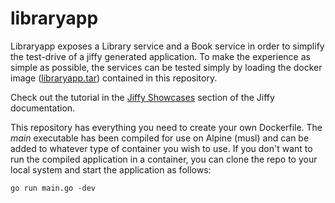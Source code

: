 # libraryapp

Libraryapp exposes a Library service and a Book service in order to simplify the test-drive of a jiffy generated application.  To make the experience as simple as possible, the services can be tested simply by loading the docker image ([libraryapp.tar](https://github.com/1414C/libraryapp/blob/master/libraryapp.tar)) contained in this repository.

Check out the tutorial in the [Jiffy Showcases](https://1414c.github.io/jiffy/showcase/#simple-application-to-demonstrate-relationships) section of the Jiffy documentation.

This repository has everything you need to create your own Dockerfile.  The *main* executable has been compiled for use on Alpine (musl) and can be added to whatever type of container you wish to use.  If you don't want to run the compiled application in a container, you can clone the repo to your local system and start the application as follows:

```code
go run main.go -dev
```

